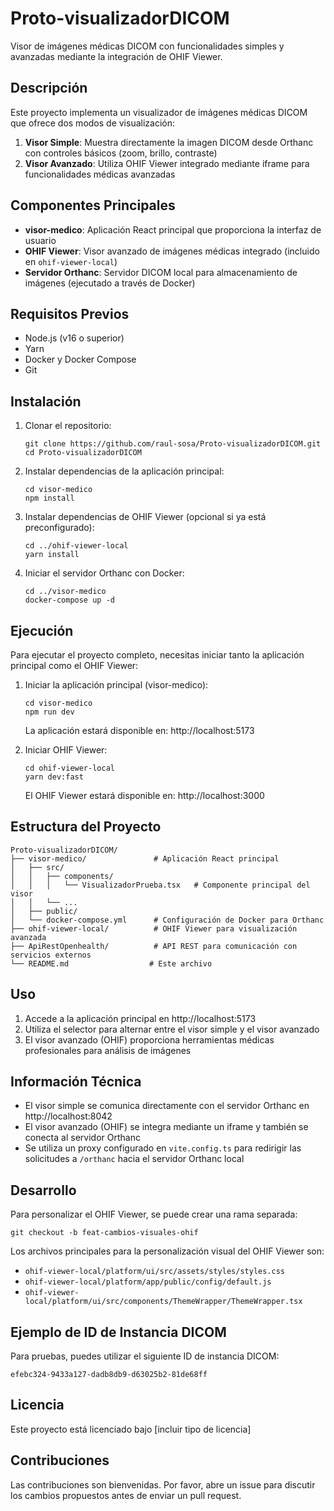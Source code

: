 # Proto-visualizadorDICOM

Visor de imágenes médicas DICOM con funcionalidades simples y avanzadas mediante la integración de OHIF Viewer.

## Descripción

Este proyecto implementa un visualizador de imágenes médicas DICOM que ofrece dos modos de visualización:

1. **Visor Simple**: Muestra directamente la imagen DICOM desde Orthanc con controles básicos (zoom, brillo, contraste)
2. **Visor Avanzado**: Utiliza OHIF Viewer integrado mediante iframe para funcionalidades médicas avanzadas

## Componentes Principales

- **visor-medico**: Aplicación React principal que proporciona la interfaz de usuario
- **OHIF Viewer**: Visor avanzado de imágenes médicas integrado (incluido en `ohif-viewer-local`)
- **Servidor Orthanc**: Servidor DICOM local para almacenamiento de imágenes (ejecutado a través de Docker)

## Requisitos Previos

- Node.js (v16 o superior)
- Yarn
- Docker y Docker Compose
- Git

## Instalación

1. Clonar el repositorio:
   ```
   git clone https://github.com/raul-sosa/Proto-visualizadorDICOM.git
   cd Proto-visualizadorDICOM
   ```

2. Instalar dependencias de la aplicación principal:
   ```
   cd visor-medico
   npm install
   ```

3. Instalar dependencias de OHIF Viewer (opcional si ya está preconfigurado):
   ```
   cd ../ohif-viewer-local
   yarn install
   ```

4. Iniciar el servidor Orthanc con Docker:
   ```
   cd ../visor-medico
   docker-compose up -d
   ```

## Ejecución

Para ejecutar el proyecto completo, necesitas iniciar tanto la aplicación principal como el OHIF Viewer:

1. Iniciar la aplicación principal (visor-medico):
   ```
   cd visor-medico
   npm run dev
   ```
   La aplicación estará disponible en: http://localhost:5173

2. Iniciar OHIF Viewer:
   ```
   cd ohif-viewer-local
   yarn dev:fast
   ```
   El OHIF Viewer estará disponible en: http://localhost:3000

## Estructura del Proyecto

```
Proto-visualizadorDICOM/
├── visor-medico/               # Aplicación React principal
│   ├── src/
│   │   ├── components/
│   │   │   └── VisualizadorPrueba.tsx   # Componente principal del visor
│   │   └── ...
│   ├── public/
│   └── docker-compose.yml      # Configuración de Docker para Orthanc
├── ohif-viewer-local/          # OHIF Viewer para visualización avanzada
├── ApiRestOpenhealth/          # API REST para comunicación con servicios externos
└── README.md                  # Este archivo
```

## Uso

1. Accede a la aplicación principal en http://localhost:5173
2. Utiliza el selector para alternar entre el visor simple y el visor avanzado
3. El visor avanzado (OHIF) proporciona herramientas médicas profesionales para análisis de imágenes

## Información Técnica

- El visor simple se comunica directamente con el servidor Orthanc en http://localhost:8042
- El visor avanzado (OHIF) se integra mediante un iframe y también se conecta al servidor Orthanc
- Se utiliza un proxy configurado en `vite.config.ts` para redirigir las solicitudes a `/orthanc` hacia el servidor Orthanc local

## Desarrollo

Para personalizar el OHIF Viewer, se puede crear una rama separada:
```
git checkout -b feat-cambios-visuales-ohif
```

Los archivos principales para la personalización visual del OHIF Viewer son:
- `ohif-viewer-local/platform/ui/src/assets/styles/styles.css`
- `ohif-viewer-local/platform/app/public/config/default.js`
- `ohif-viewer-local/platform/ui/src/components/ThemeWrapper/ThemeWrapper.tsx`

## Ejemplo de ID de Instancia DICOM

Para pruebas, puedes utilizar el siguiente ID de instancia DICOM:
```
efebc324-9433a127-dadb8db9-d63025b2-81de68ff
```

## Licencia

Este proyecto está licenciado bajo [incluir tipo de licencia]

## Contribuciones

Las contribuciones son bienvenidas. Por favor, abre un issue para discutir los cambios propuestos antes de enviar un pull request.
